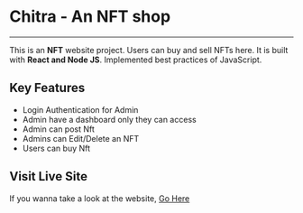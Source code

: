 # Chitra - An NFT shop

---

This is an **NFT** website project. Users can buy and sell NFTs here. It is built with **React and Node JS**. Implemented best practices of JavaScript.

## Key Features

- Login Authentication for Admin
- Admin have a dashboard only they can access
- Admin can post Nft
- Admins can Edit/Delete an NFT
- Users can buy Nft


## Visit Live Site

If you wanna take a look at the website, [Go Here](https://shopnft.herokuapp.com/)